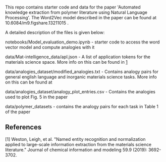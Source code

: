 This repo contains starter code and data for the paper 'Automated knowledge extraction from polymer literature using Natural Language Processing'. The Word2Vec model described in the paper can be found at 10.6084/m9.figshare.13211015 .

A detailed description of the files is given below:

notebooks/Model\_evaluation_demo.ipynb - starter code to access the word vector model and compute analogies with it

data/Mat-intelligence_data/apl.json - A list of application tokens for the materials science space. More info on this can be found in [1](https://pubs.acs.org/doi/abs/10.1021/acs.jcim.9b00470)

data/analogies\_dataset/modified_analogies.txt - Contains analogy pairs for general english language and inorganic materials science tasks. More info on this can be found at

data/analogies\_dataset/analogy\_plot_entries.csv - Contains the analogies used to plot Fig. 5 in the paper

data/polymer_datasets - contains the analogy pairs for each task in Table 1 of the paper

## References

[1] Weston, Leigh, et al. "Named entity recognition and normalization applied to large-scale information extraction from the materials science literature." Journal of chemical information and modeling 59.9 (2019): 3692-3702.
